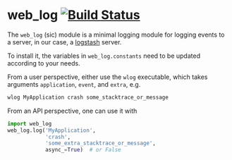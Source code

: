 # web_log [![Build Status](https://travis-ci.org/equinor/weblog.svg?branch=master)](https://travis-ci.org/equinor/weblog)

The `web_log` (sic) module is a minimal logging module for logging
events to a server, in our case, a
[logstash](https://github.com/elastic/logstash) server.

To install it, the variables in `web_log.constants` need to be updated
according to your needs.

From a user perspective, either use the `wlog` executable, which takes
arguments `application`, `event`, and `extra`, e.g.

```bash
wlog MyApplication crash some_stacktrace_or_message
```

From an API perspective, one can use it with

```python
import web_log
web_log.log('MyApplication',
            'crash',
            'some_extra_stacktrace_or_message',
            async_=True)  # or False
```

